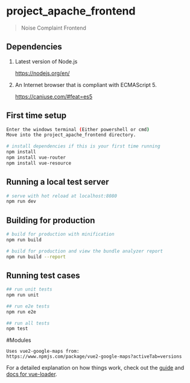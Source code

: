 # project_apache_frontend

> Noise Complaint Frontend

## Dependencies
1. Latest version of Node.js
    
   https://nodejs.org/en/

2. An Internet browser that is compliant with ECMAScript 5.
 
   https://caniuse.com/#feat=es5

## First time setup

``` bash
Enter the windows terminal (Either powershell or cmd)
Move into the project_apache_frontend directory.
 
# install dependencies if this is your first time running
npm install
npm install vue-router
npm install vue-resource
```

## Running a local test server

```bash
# serve with hot reload at localhost:8080
npm run dev
```

## Building for production

```bash
# build for production with minification
npm run build
 
# build for production and view the bundle analyzer report
npm run build --report
```

 
## Running test cases
 ``` bash
## run unit tests
npm run unit
  
## run e2e tests
npm run e2e
  
## run all tests
npm test
```

#Modules
```
Uses vue2-google-maps from:
https://www.npmjs.com/package/vue2-google-maps?activeTab=versions
```


For a detailed explanation on how things work, check out the [guide](http://vuejs-templates.github.io/webpack/) and [docs for vue-loader](http://vuejs.github.io/vue-loader).

